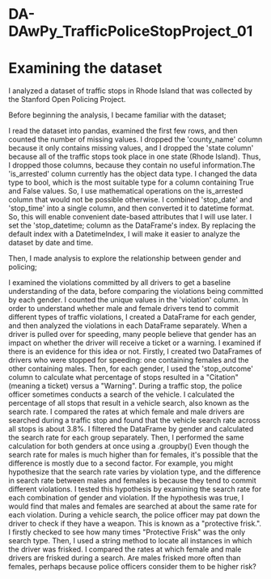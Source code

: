 # DA-DAwPy_TrafficPoliceStopProject_01

# Examining the dataset

I analyzed a dataset of traffic stops in Rhode Island that was collected by the Stanford Open Policing Project.

Before beginning the analysis, I became familiar with the dataset;

I read the dataset into pandas, examined the first few rows, and then counted the number of missing values. I dropped the 'county_name' column because it only contains missing values, and I dropped the 'state column' because all of the traffic stops took place in one state (Rhode Island). Thus, I dropped those columns, because they contain no useful information.The 'is_arrested' column currently has the object data type. I changed the data type to bool, which is the most suitable type for a column containing True and False values. So, I use mathematical operations on the is_arrested column that would not be possible otherwise. I combined 'stop_date' and 'stop_time' into a single column, and then converted it to datetime format. So, this will enable convenient date-based attributes that I will use later. I set the 'stop_datetime; column as the DataFrame's index. By replacing the default index with a DatetimeIndex, I will make it easier to analyze the dataset by date and time.

Then, I made analysis to explore the relationship between gender and policing;

I examined the violations committed by all drivers to get a baseline understanding of the data, before comparing the violations being committed by each gender. I counted the unique values in the 'violation' column. In order to understand whether male and female drivers tend to commit different types of traffic violations, I created a DataFrame for each gender, and then analyzed the violations in each DataFrame separately. When a driver is pulled over for speeding, many people believe that gender has an impact on whether the driver will receive a ticket or a warning. I examined if there is an evidence for this idea or not. Firstly, I created two DataFrames of drivers who were stopped for speeding: one containing females and the other containing males. Then, for each gender, I used the 'stop_outcome' column to calculate what percentage of stops resulted in a "Citation" (meaning a ticket) versus a "Warning". During a traffic stop, the police officer sometimes conducts a search of the vehicle.  I calculated the percentage of all stops that result in a vehicle search, also known as the search rate. I compared the rates at which female and male drivers are searched during a traffic stop and found that the vehicle search rate across all stops is about 3.8%. I filtered the DataFrame by gender and calculated the search rate for each group separately. Then, I performed the same calculation for both genders at once using a .groupby() Even though the search rate for males is much higher than for females, it's possible that the difference is mostly due to a second factor. For example, you might hypothesize that the search rate varies by violation type, and the difference in search rate between males and females is because they tend to commit different violations. I tested this hypothesis by examining the search rate for each combination of gender and violation. If the hypothesis was true, I would find that males and females are searched at about the same rate for each violation. During a vehicle search, the police officer may pat down the driver to check if they have a weapon. This is known as a "protective frisk.". I firstly checked to see how many times "Protective Frisk" was the only search type. Then, I used a string method to locate all instances in which the driver was frisked. I compared the rates at which female and male drivers are frisked during a search. Are males frisked more often than females, perhaps because police officers consider them to be higher risk?

